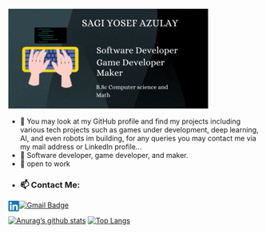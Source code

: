 
![Signeture](images/Signeture.gif)

- 👀 You may look at my GitHub profile  and find my projects including various tech projects such as games under development, deep learning, AI, and even robots im building, for any queries you may contact me via my mail address or LinkedIn profile...
- 🌱 Software developer, game developer, and maker.
- 💞️ open to work
- <h3> 📫 Contact Me:</h3>
<a href="www.linkedin.com/in/sagiyosefazulay/"><img align="left" src="https://raw.githubusercontent.com/sagir567/sagi-yosef-azulay/main/images/linkedin.svg" alt="sagi yosef azulay | LinkedIn" width="21px"/></a>
[![Gmail Badge](https://img.shields.io/badge/-sagir567@gmail.com-c14438?style=flat-square&logo=Gmail&logoColor=white&link=mailto:sagir567@gmail.com)](mailto:sagir567@gmail.com)



[![Anurag’s github stats](https://github-readme-stats.vercel.app/api?username=sagir567)](https://github.com/sagir567)
[![Top Langs](https://github-readme-stats.vercel.app/api/top-langs/?username=sagir567&layout=compact)](https://github.com/sagir567)
<!---
sagir567/sagir567 is a ✨ special ✨ repository because its `README.md` (this file) appears on your GitHub profile.
You can click the Preview link to take a look at your changes.
--->
